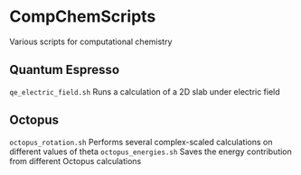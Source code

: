 CompChemScripts
=================
Various scripts for computational chemistry

## Quantum Espresso
```qe_electric_field.sh``` Runs a calculation of a 2D slab under electric field

## Octopus
```octopus_rotation.sh``` Performs several complex-scaled calculations on different values of theta
```octopus_energies.sh``` Saves the energy contribution from different Octopus calculations
